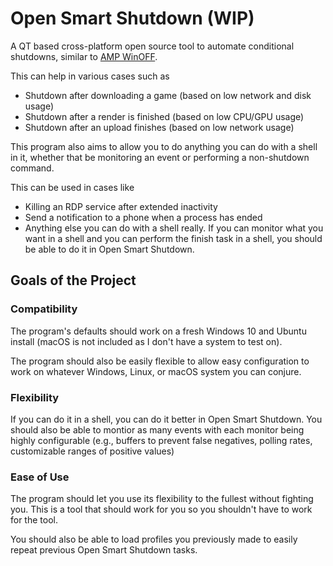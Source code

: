 # Open Smart Shutdown (WIP)
A QT based cross-platform open source tool to automate conditional shutdowns, similar to [AMP WinOFF](http://www.ampsoft.net/utilities/WinOFF.php).

This can help in various cases such as 
* Shutdown after downloading a game (based on low network and disk usage)
* Shutdown after a render is finished (based on low CPU/GPU usage)
* Shutdown after an upload finishes (based on low network usage)

This program also aims to allow you to do anything you can do with a shell in it,
whether that be monitoring an event or performing a non-shutdown command.

This can be used in cases like
* Killing an RDP service after extended inactivity
* Send a notification to a phone when a process has ended
* Anything else you can do with a shell really. If you can monitor what you want in a shell 
and you can perform the finish task in a shell, you should be able to do it in Open Smart Shutdown.

## Goals of the Project
### Compatibility
The program's defaults should work on a fresh Windows 10 and Ubuntu install (macOS is not included as I don't have a system to test on).

The program should also be easily flexible to allow easy configuration to work on whatever Windows, Linux, or macOS system you can conjure.

### Flexibility
If you can do it in a shell, you can do it better in Open Smart Shutdown.
You should also be able to montior as many events with each monitor being
highly configurable (e.g., buffers to prevent false negatives, polling rates, customizable ranges of positive values)

### Ease of Use
The program should let you use its flexibility to the fullest without fighting you.
This is a tool that should work for you so you shouldn't have to work for the tool.

You should also be able to load profiles you previously made to easily repeat previous Open Smart Shutdown tasks.
